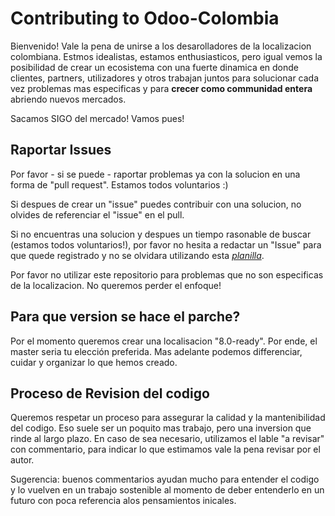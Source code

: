 Contributing to Odoo-Colombia
=============================
Bienvenido! Vale la pena de unirse a los desarolladores de la localizacion colombiana. Estmos idealistas, estamos enthusiasticos, pero igual vemos la posibilidad de crear un ecosistema con una fuerte dinamica en donde clientes, partners, utilizadores y otros trabajan juntos para solucionar cada vez problemas mas especificas y para **crecer como communidad entera** abriendo nuevos mercados.

Sacamos SIGO del mercado! Vamos pues!

Raportar Issues
---------------
Por favor - si se puede - raportar problemas ya con la solucion en una forma de "pull request". Estamos todos voluntarios :)

Si despues de crear un "issue" puedes contribuir con una solucion, no olvides de referenciar el "issue" en el pull.

Si no encuentras una solucion y despues un tiempo rasonable de buscar (estamos todos voluntarios!), por favor no hesita a redactar un "Issue" para que quede registrado y no se olvidara utilizando esta *[planilla]()*.

Por favor no utilizar este repositorio para problemas que no son especificas de la localizacion. No queremos perder el enfoque!

Para que version se hace el parche?
-----------------------------------
Por el momento queremos crear una localisacion "8.0-ready". Por ende, el master seria tu elección preferida.
Mas adelante podemos differenciar, cuidar y organizar lo que hemos creado.


Proceso de Revision del codigo
------------------------------
Queremos respetar un proceso para assegurar la calidad y la mantenibilidad del codigo. Eso suele ser un poquito mas trabajo, pero una inversion que rinde al largo plazo.
En caso de sea necesario, utilizamos el lable "a revisar" con commentario, para indicar lo que estimamos vale la pena revisar por el autor.

Sugerencia: buenos commentarios ayudan mucho para entender el codigo y lo vuelven en un trabajo sostenible al momento de deber entenderlo en un futuro con poca referencia alos pensamientos inicales.
